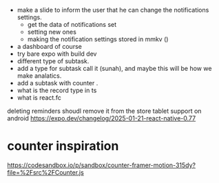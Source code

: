 
- make a slide to inform the user that he can change the notifications settings.
  -  get the data of notifications set
  - setting new ones
  - making the notification settings stored in mmkv ()
- a dashboard of course
- try bare expo with build dev
- different type of subtask.
- add a type for subtask call it (sunah), and maybe this will be how we make analatics.
- add a subtask with counter .
- what is the record type in ts
- what is react.fc


deleting reminders shoudl remove it from the store
tablet support on android
https://expo.dev/changelog/2025-01-21-react-native-0.77
# counter inspiration 
https://codesandbox.io/p/sandbox/counter-framer-motion-315dy?file=%2Fsrc%2FCounter.js
